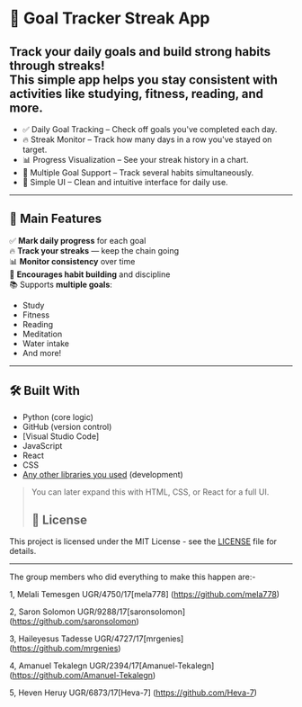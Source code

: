 # 🎯 Goal Tracker Streak App

Track your daily goals and build strong habits through streaks!  
This simple app helps you stay consistent with activities like  **studying**, **fitness**, **reading**, and more.
---

- ✅ Daily Goal Tracking – Check off goals you've completed each day.
- 🔥 Streak Monitor – Track how many days in a row you've stayed on target.
- 📊 Progress Visualization – See your streak history in a chart.
- 🎯 Multiple Goal Support – Track several habits simultaneously.
- 🧠 Simple UI – Clean and intuitive interface for daily use.
---

## 🌟 Main Features

✅ **Mark daily progress** for each goal  
🔥 **Track your streaks** — keep the chain going  
📊 **Monitor consistency** over time  
🧠 **Encourages habit building** and discipline  
📚 Supports **multiple goals**:  
- Study  
- Fitness  
- Reading  
- Meditation  
- Water intake  
- And more!

---

## 🛠️ Built With

- Python (core logic)
- GitHub (version control)
- [Visual Studio Code]
- JavaScript
- React
- CSS
- [Any other libraries you used](https://code.visualstudio.com/) (development)

> You can later expand this with HTML, CSS, or React for a full UI.
> ## 📄 License

This project is licensed under the MIT License - see the [LICENSE](LICENSE) file for details.

---
The group members who did everything to make this happen are:-

1, Melali Temesgen UGR/4750/17[mela778] (https://github.com/mela778)

2, Saron Solomon UGR/9288/17[saronsolomon] (https://github.com/saronsolomon)

3, Haileyesus Tadesse UGR/4727/17[mrgenies] (https://github.com/mrgenies)

4, Amanuel Tekalegn UGR/2394/17[Amanuel-Tekalegn] (https://github.com/Amanuel-Tekalegn)

5, Heven Heruy UGR/6873/17[Heva-7] (https://github.com/Heva-7)

